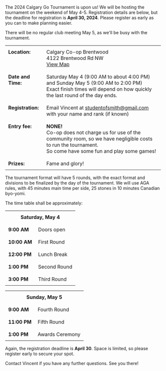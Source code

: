 <!--
.. title: 2024 Tournament May 4-5 (no meeting May 5)
.. slug: 2024-tournament-may-6-7-no-meeting-may-7
.. date: 2024-04-06 22:15:35 UTC-06:00
.. tags: 
.. category: 
.. link: 
.. description: 
.. type: text
.. status: private
-->

The 2024 Calgary Go Tournament is upon us!  We will be hosting the tournament on the weekend of May 4-5.  Registration details are below, but the deadline for registration is **April 30, 2024**.  Please register as early as you can to make planning easier.

There will be no regular club meeting May 5, as we'll be busy with the tournament.

<table>
<tr>
<td style="vertical-align: top; font-weight:bold; padding: 10px">Location:</td>
<td style="vertical-align: top; padding: 10px">
Calgary Co-op Brentwood<br/>
4122 Brentwood Rd NW<br/>
<a href="https://goo.gl/maps/hZKyhPRrRjU7579ZA">View Map</a>
</td>
</tr>
<tr>
<td style="vertical-align: top; font-weight:bold; padding: 10px">Date and Time:</td>
<td style="vertical-align: top; padding: 10px">
Saturday May 4 (9:00 AM to about 4:00 PM) and Sunday May 5 (9:00 AM to 2:00 PM)<br/>
Exact finish times will depend on how quickly the last round of the day ends.
</td>
</tr>
<tr>
<td style="vertical-align: top; font-weight:bold; padding: 10px">Registration:</td>
<td style="vertical-align: top; padding: 10px">Email Vincent at <a href="mailto:studentofsmith@gmail.com">studentofsmith@gmail.com</a> with your name and rank (if known)</td>
</tr>
<tr>
<td style="vertical-align: top; font-weight:bold; padding: 10px">Entry fee:</td>
<td style="vertical-align: top; padding: 10px"><span style="font-weight:bold">NONE!</span><br/>Co-op does not charge us for use of the community room, so we have negligible costs to run the tournament.<br/>So come have some fun and play some games!</td>
</tr>
<tr>
<td style="vertical-align: top; font-weight:bold; padding: 10px">Prizes:</td>
<td style="vertical-align: top; padding: 10px">Fame and glory!</td>
</tr>
</table>

The tournament format will have 5 rounds, with the exact format and divisions to be finalized by the day of the tournament.  We will use AGA rules, with 45 minutes main time per side, 25 stones in 10 minutes Canadian byo-yomi.

The time table shall be approximately:

<table>
<tr>
<th colspan="2" style="vertical-align: top; font-weight:bold; padding: 10px">Saturday, May 4</th>
</tr>
<tr>
<td style="vertical-align: top; font-weight:bold; padding: 10px">9:00 AM</td>
<td style="vertical-align: top; padding: 10px">Doors open</td>
</tr>
<tr>
<td style="vertical-align: top; font-weight:bold; padding: 10px">10:00 AM</td>
<td style="vertical-align: top; padding: 10px">First Round</td>
</tr>
<tr>
<td style="vertical-align: top; font-weight:bold; padding: 10px">12:00 PM</td>
<td style="vertical-align: top; padding: 10px">Lunch Break</td>
</tr>
<tr>
<td style="vertical-align: top; font-weight:bold; padding: 10px">1:00 PM</td>
<td style="vertical-align: top; padding: 10px">Second Round</td>
</tr>
<tr>
<td style="vertical-align: top; font-weight:bold; padding: 10px">3:00 PM</td>
<td style="vertical-align: top; padding: 10px">Third Round</td>
</tr>
</table>

<table>
<tr>
<th colspan="2" style="vertical-align: top; font-weight:bold; padding: 10px">Sunday, May 5</th>
</tr>
<tr>
<td style="vertical-align: top; font-weight:bold; padding: 10px">9:00 AM</td>
<td style="vertical-align: top; padding: 10px">Fourth Round</td>
</tr>
<tr>
<td style="vertical-align: top; font-weight:bold; padding: 10px">11:00 PM</td>
<td style="vertical-align: top; padding: 10px">Fifth Round</td>
</tr>
<tr>
<td style="vertical-align: top; font-weight:bold; padding: 10px">1:00 PM</td>
<td style="vertical-align: top; padding: 10px">Awards Ceremony</td>
</tr>
</table>

Again, the registration deadline is **April 30**.  Space is limited, so please register early to secure your spot.

Contact Vincent if you have any further questions.  See you there!
